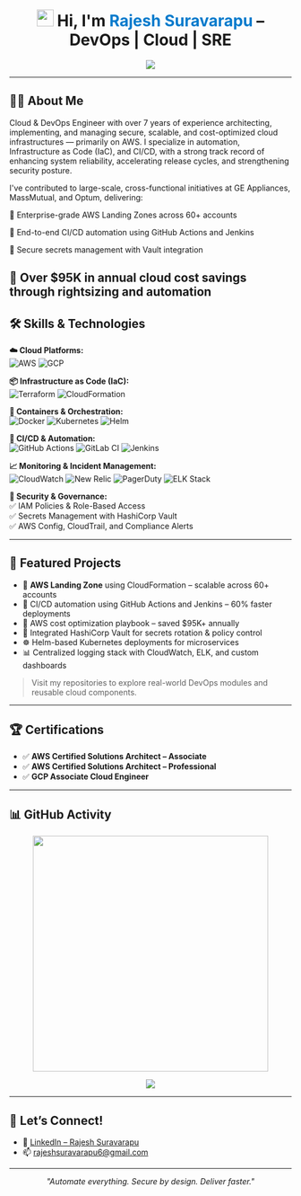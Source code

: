 <h1 align="center">
  <img src="https://github.githubassets.com/images/icons/emoji/unicode/1f44b.png" width="30" /> 
  Hi, I'm <span style="color:#007ACC;">Rajesh Suravarapu</span> – DevOps | Cloud | SRE
</h1>

<p align="center">
  <img src="https://readme-typing-svg.demolab.com?font=Fira+Code&duration=2500&pause=1000&center=true&width=480&lines=Cloud+%7C+DevOps+%7C+SRE+Engineer;AWS+Landing+Zones+%26+Terraform+Expert;Automate+Everything+%F0%9F%9A%80;Secure+By+Design+%F0%9F%94%92;Deliver+Faster+%E2%9C%85" />
</p>

---

## 🧑‍💼 About Me

Cloud & DevOps Engineer with over 7 years of experience architecting, implementing, and managing secure, scalable, and cost-optimized cloud infrastructures — primarily on AWS. I specialize in automation, Infrastructure as Code (IaC), and CI/CD, with a strong track record of enhancing system reliability, accelerating release cycles, and strengthening security posture.

I've contributed to large-scale, cross-functional initiatives at GE Appliances, MassMutual, and Optum, delivering:

🔹 Enterprise-grade AWS Landing Zones across 60+ accounts

🔹 End-to-end CI/CD automation using GitHub Actions and Jenkins

🔹 Secure secrets management with Vault integration

🔹 Over $95K in annual cloud cost savings through rightsizing and automation
---

## 🛠️ Skills & Technologies

**☁️ Cloud Platforms:**  
![AWS](https://img.shields.io/badge/AWS-232F3E?style=flat&logo=amazonaws&logoColor=white)
![GCP](https://img.shields.io/badge/GCP-4285F4?style=flat&logo=googlecloud&logoColor=white)

**📦 Infrastructure as Code (IaC):**  
![Terraform](https://img.shields.io/badge/Terraform-7B42BC?style=flat&logo=terraform)
![CloudFormation](https://img.shields.io/badge/CloudFormation-FF4F8B?style=flat&logo=amazonaws)

**🐳 Containers & Orchestration:**  
![Docker](https://img.shields.io/badge/Docker-2496ED?style=flat&logo=docker)
![Kubernetes](https://img.shields.io/badge/Kubernetes-326CE5?style=flat&logo=kubernetes)
![Helm](https://img.shields.io/badge/Helm-0F1689?style=flat&logo=helm)

**🔁 CI/CD & Automation:**  
![GitHub Actions](https://img.shields.io/badge/GitHub_Actions-2088FF?style=flat&logo=githubactions)
![GitLab CI](https://img.shields.io/badge/GitLab_CI-FC6D26?style=flat&logo=gitlab)
![Jenkins](https://img.shields.io/badge/Jenkins-D24939?style=flat&logo=jenkins)

**📈 Monitoring & Incident Management:**  
![CloudWatch](https://img.shields.io/badge/CloudWatch-FF9900?style=flat&logo=amazonaws)
![New Relic](https://img.shields.io/badge/NewRelic-008C99?style=flat&logo=newrelic)
![PagerDuty](https://img.shields.io/badge/PagerDuty-54C236?style=flat&logo=pagerduty)
![ELK Stack](https://img.shields.io/badge/ELK-005571?style=flat&logo=elasticstack)

**🔐 Security & Governance:**  
✅ IAM Policies & Role-Based Access  
✅ Secrets Management with HashiCorp Vault  
✅ AWS Config, CloudTrail, and Compliance Alerts

---

## 🧪 Featured Projects

- 🚀 **AWS Landing Zone** using CloudFormation – scalable across 60+ accounts  
- 🔁 CI/CD automation using GitHub Actions and Jenkins – 60% faster deployments  
- 💸 AWS cost optimization playbook – saved $95K+ annually  
- 🔐 Integrated HashiCorp Vault for secrets rotation & policy control  
- ☸️ Helm-based Kubernetes deployments for microservices  
- 📊 Centralized logging stack with CloudWatch, ELK, and custom dashboards  

> Visit my repositories to explore real-world DevOps modules and reusable cloud components.

---

## 🏆 Certifications

- ✅ **AWS Certified Solutions Architect – Associate**  
- ✅ **AWS Certified Solutions Architect – Professional**  
- ✅ **GCP Associate Cloud Engineer**  

---

## 📊 GitHub Activity

<p align="center">
  <img src="https://github-readme-stats.vercel.app/api?username=rajeshsuravarapu06&show_icons=true&theme=dark&hide=prs,issues,contribs&custom_title=My%20GitHub%20Stats" width="420" />
</p>

<p align="center">
  <img src="https://komarev.com/ghpvc/?username=rajeshsuravarapu06&label=Profile%20Views&color=0e75b6&style=flat" />
</p>

---

## 🤝 Let’s Connect!

- 💼 [LinkedIn – Rajesh Suravarapu](https://www.linkedin.com/in/rajesh-suravarapu)
- 📫 [rajeshsuravarapu6@gmail.com](mailto:rajeshsuravarapu6@gmail.com)

---

<p align="center"><i>"Automate everything. Secure by design. Deliver faster."</i></p>
